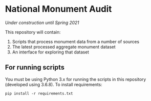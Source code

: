 # National Monument Audit

_Under construction until Spring 2021_

This repository will contain:

1. Scripts that process monument data from a number of sources
2. The latest processed aggregate monument dataset
3. An interface for exploring that dataset

## For running scripts

You must be using Python 3.x for running the scripts in this repository (developed using 3.6.8). To install requirements:

```
pip install -r requirements.txt
```
